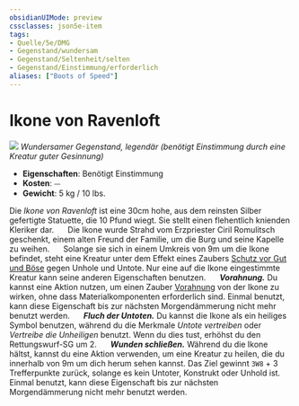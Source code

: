 ```yaml
---
obsidianUIMode: preview
cssclasses: json5e-item
tags:
- Quelle/5e/DMG
- Gegenstand/wundersam
- Gegenstand/Seltenheit/selten
- Gegenstand/Einstimmung/erforderlich
aliases: ["Boots of Speed"]
---
```

# Ikone von Ravenloft
![](Pictures/Ikone-von-Ravenloft.webp#token)
*Wundersamer Gegenstand, legendär (benötigt Einstimmung durch eine Kreatur guter Gesinnung)*  

- **Eigenschaften**: Benötigt Einstimmung
- **Kosten**: ⏤
- **Gewicht**: 5 kg / 10 lbs.

Die _Ikone von Ravenloft_ ist eine 30cm hohe, aus dem reinsten Silber gefertigte Statuette, die 10 Pfund wiegt.  Sie stellt einen flehentlich knienden Kleriker dar.
$\quad$ Die Ikone wurde Strahd vom Erzpriester Ciril Romulitsch geschenkt, einem alten Freund der Familie, um die Burg und seine Kapelle zu weihen.
$\quad$ Solange sie sich in einem Umkreis von 9m um die Ikone befindet, steht eine Kreatur unter dem Effekt eines Zaubers [Schutz vor Gut und Böse](../../../05%20-%20Wikipedia/Wikipedia%20der%20Vergessenen%20Reiche/Kompendium/Zauber/Schutz-vor-Gut-und-Böse.md) gegen Unhole und Untote. Nur eine auf die Ikone eingestimmte Kreatur kann seine anderen Eigenschaften benutzen.
$\quad$ **_Vorahnung._** Du kannst eine Aktion nutzen, um einen Zauber [Vorahnung](../../../05%20-%20Wikipedia/Wikipedia%20der%20Vergessenen%20Reiche/Kompendium/Zauber/Vorahnung.md) von der Ikone zu wirken, ohne dass Materialkomponenten erforderlich sind. Einmal benutzt, kann diese Eigenschaft bis zur nächsten Morgendämmerung nicht mehr benutzt werden.
$\quad$ **_Fluch der Untoten._** Du kannst die Ikone als ein heiliges Symbol benutzen, während du die Merkmale _Untote vertreiben_ oder _Vertreibe die Unheiligen_ benutzt. Wenn du dies tust, erhöhst du den Rettungswurf-SG um 2.
$\quad$ **_Wunden schließen._** Während du die Ikone hältst, kannst du eine Aktion verwenden, um eine Kreatur zu heilen, die du innerhalb von 9m um dich herum sehen kannst. Das Ziel gewinnt `3W8` + 3 Trefferpunkte zurück, solange es kein Untoter, Konstrukt oder Unhold ist. Einmal benutzt, kann diese Eigenschaft bis zur nächsten Morgendämmerung nicht mehr benutzt werden. 
